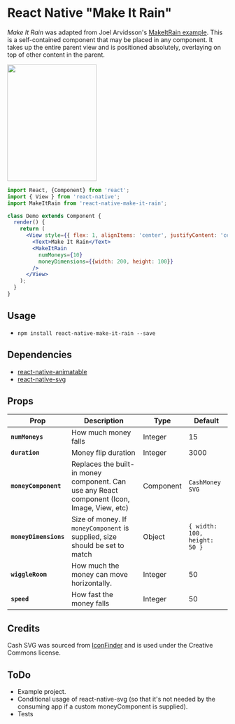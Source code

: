 # React Native "Make It Rain"

*Make It Rain* was adapted from Joel Arvidsson's [MakeItRain example](https://github.com/oblador/react-native-animatable/tree/master/Examples/MakeItRain).  This is a self-contained component that may be placed in any component.  It takes up the entire parent view and is positioned absolutely, overlaying on top of other content in the parent.

<img src="https://media.giphy.com/media/5sYvOSluvnVY7CD6vq/giphy.gif" width="204" height="266" />

```jsx
import React, {Component} from 'react';
import { View } from 'react-native';
import MakeItRain from 'react-native-make-it-rain';

class Demo extends Component {
  render() {
    return (
      <View style={{ flex: 1, alignItems: 'center', justifyContent: 'center' }}>
        <Text>Make It Rain</Text>
        <MakeItRain
          numMoneys={10}
          moneyDimensions={{width: 200, height: 100}}
        />
      </View>
    );
  }
}
```

## Usage

*   `npm install react-native-make-it-rain --save`

## Dependencies
*   [react-native-animatable](https://github.com/oblador/react-native-animatable)
*   [react-native-svg](https://github.com/react-native-community/react-native-svg)

## Props
| Prop                           | Description                                          | Type     | Default    |
| ------------------------------ | ---------------------------------------------------- | -------- | ---------- |
| **`numMoneys`**                | How much money falls                                 | Integer  | 15         |
| **`duration`**                 | Money flip duration                                  | Integer  | 3000       |
| **`moneyComponent`**           | Replaces the built-in money component. Can use any React component (Icon, Image, View, etc)  | Component | `CashMoney SVG` |
| **`moneyDimensions`**          | Size of money. If `moneyComponent` is supplied, size should be set to match            | Object    | `{ width: 100, height: 50 }` |
| **`wiggleRoom`**               | How much the money can move horizontally.            | Integer  | 50         |
| **`speed`**                    | How fast the money falls                             | Integer  | 50         |


## Credits
Cash SVG was sourced from [IconFinder](https://www.iconfinder.com/icons/1889190/currency_currency_exchange_dollar_euro_exchange_finance_money_icon) and is used under the Creative Commons license.

## ToDo
*   Example project.
*   Conditional usage of react-native-svg (so that it's not needed by the consuming app if a custom moneyComponent is supplied).
*   Tests
